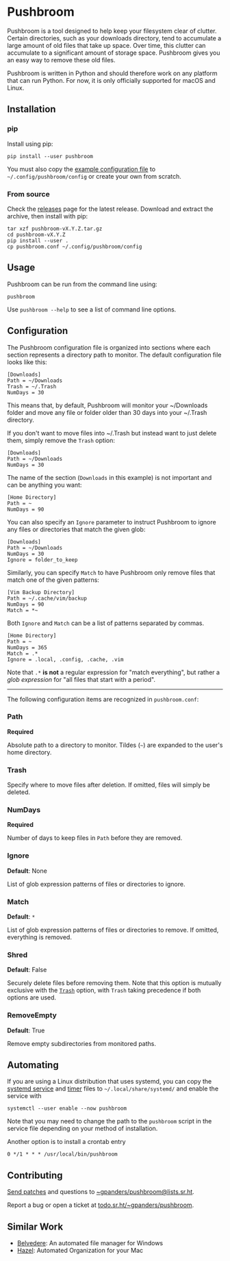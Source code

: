# Pushbroom

Pushbroom is a tool designed to help keep your filesystem clear of clutter.
Certain directories, such as your downloads directory, tend to accumulate a
large amount of old files that take up space. Over time, this clutter can
accumulate to a significant amount of storage space. Pushbroom gives you an
easy way to remove these old files.

Pushbroom is written in Python and should therefore work on any platform that
can run Python. For now, it is only officially supported for macOS and Linux.

## Installation

### pip

Install using pip:

    pip install --user pushbroom

You must also copy the [example configuration file][] to
`~/.config/pushbroom/config` or create your own from scratch.

[example configuration file]: ./pushbroom.conf

### From source

Check the [releases][] page for the latest release. Download and extract the
archive, then install with pip:

    tar xzf pushbroom-vX.Y.Z.tar.gz
    cd pushbroom-vX.Y.Z
    pip install --user .
    cp pushbroom.conf ~/.config/pushbroom/config

[releases]: https://git.sr.ht/~gpanders/pushbroom/refs

## Usage

Pushbroom can be run from the command line using:

    pushbroom

Use `pushbroom --help` to see a list of command line options.

## Configuration

The Pushbroom configuration file is organized into sections where each section
represents a directory path to monitor. The default configuration file looks
like this:

    [Downloads]
    Path = ~/Downloads
    Trash = ~/.Trash
    NumDays = 30

This means that, by default, Pushbroom will monitor your ~/Downloads folder and
move any file or folder older than 30 days into your ~/.Trash directory.

If you don't want to move files into ~/.Trash but instead want to just delete
them, simply remove the `Trash` option:

    [Downloads]
    Path = ~/Downloads
    NumDays = 30

The name of the section (`Downloads` in this example) is not important and can
be anything you want:

    [Home Directory]
    Path = ~
    NumDays = 90

You can also specify an `Ignore` parameter to instruct Pushbroom to ignore any
files or directories that match the given glob:

    [Downloads]
    Path = ~/Downloads
    NumDays = 30
    Ignore = folder_to_keep

Similarly, you can specify `Match` to have Pushbroom only remove files that
match one of the given patterns:

    [Vim Backup Directory]
    Path = ~/.cache/vim/backup
    NumDays = 90
    Match = *~

Both `Ignore` and `Match` can be a list of patterns separated by commas.

    [Home Directory]
    Path = ~
    NumDays = 365
    Match = .*
    Ignore = .local, .config, .cache, .vim

Note that `.*` **is not** a regular expression for "match everything", but
rather a _glob expression_ for "all files that start with a period".

---

The following configuration items are recognized in `pushbroom.conf`:

### Path

**Required**

Absolute path to a directory to monitor. Tildes (`~`) are expanded to the
user's home directory.

### Trash

Specify where to move files after deletion. If omitted, files will simply be
deleted.

### NumDays

**Required**

Number of days to keep files in `Path` before they are removed.

### Ignore

**Default**: None

List of glob expression patterns of files or directories to ignore.

### Match

**Default**: `*`

List of glob expression patterns of files or directories to remove. If omitted,
everything is removed.

### Shred

**Default**: False

Securely delete files before removing them. Note that this option is mutually
exclusive with the [`Trash`](#trash) option, with `Trash` taking precedence if
both options are used.

### RemoveEmpty

**Default**: True

Remove empty subdirectories from monitored paths.

## Automating

If you are using a Linux distribution that uses systemd, you can copy the
[systemd service][] and [timer][] files to `~/.local/share/systemd/` and enable
the service with

    systemctl --user enable --now pushbroom

Note that you may need to change the path to the `pushbroom` script in the
service file depending on your method of installation.

Another option is to install a crontab entry

    0 */1 * * * /usr/local/bin/pushbroom

[systemd service]: ./contrib/systemd/pushbroom.service
[timer]: ./contrib/systemd/pushbroom.timer

## Contributing

[Send patches][] and questions to [~gpanders/pushbroom@lists.sr.ht][].

Report a bug or open a ticket at [todo.sr.ht/~gpanders/pushbroom][].

[Send patches]: https://git-send-email.io
[~gpanders/pushbroom@lists.sr.ht]: https://lists.sr.ht/~gpanders/pushbroom
[todo.sr.ht/~gpanders/pushbroom]: https://todo.sr.ht/~gpanders/pushbroom

## Similar Work

- [Belvedere](https://github.com/mshorts/belvedere): An automated file manager
  for Windows
- [Hazel](https://www.noodlesoft.com/): Automated Organization for your Mac

